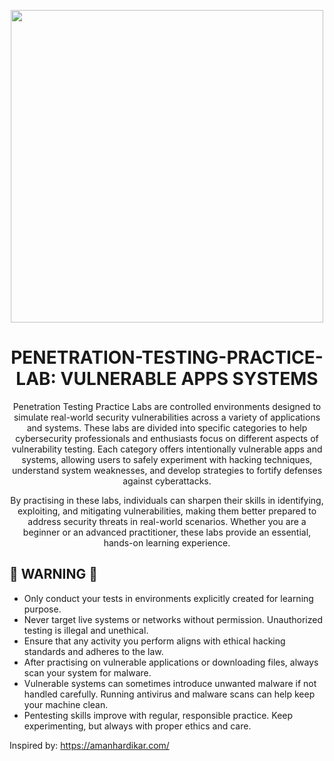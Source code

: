 <p align="center">
<img width="500" src="https://github.com/user-attachments/assets/c41467dd-12c9-4cb4-986a-e76698435e47">
</p>

<div align="center">
  
# PENETRATION-TESTING-PRACTICE-LAB: VULNERABLE APPS SYSTEMS
Penetration Testing Practice Labs are controlled environments designed to simulate real-world security vulnerabilities across a variety of applications and systems. These labs are divided into specific categories to help cybersecurity professionals and enthusiasts focus on different aspects of vulnerability testing. Each category offers intentionally vulnerable apps and systems, allowing users to safely experiment with hacking techniques, understand system weaknesses, and develop strategies to fortify defenses against cyberattacks.

By practising in these labs, individuals can sharpen their skills in identifying, exploiting, and mitigating vulnerabilities, making them better prepared to address security threats in real-world scenarios. Whether you are a beginner or an advanced practitioner, these labs provide an essential, hands-on learning experience.

<div align="left">

## 🔴 WARNING 🔴

- Only conduct your tests in environments explicitly created for learning purpose. 
- Never target live systems or networks without permission. Unauthorized testing is illegal and unethical.
- Ensure that any activity you perform aligns with ethical hacking standards and adheres to the law.
- After practising on vulnerable applications or downloading files, always scan your system for malware.
- Vulnerable systems can sometimes introduce unwanted malware if not handled carefully. Running antivirus and malware scans can help keep your machine clean.
- Pentesting skills improve with regular, responsible practice. Keep experimenting, but always with proper ethics and care.

Inspired by: https://amanhardikar.com/
